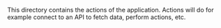 This directory contains the actions of the application. Actions will do for example connect to an API to fetch data, perform actions, etc.
